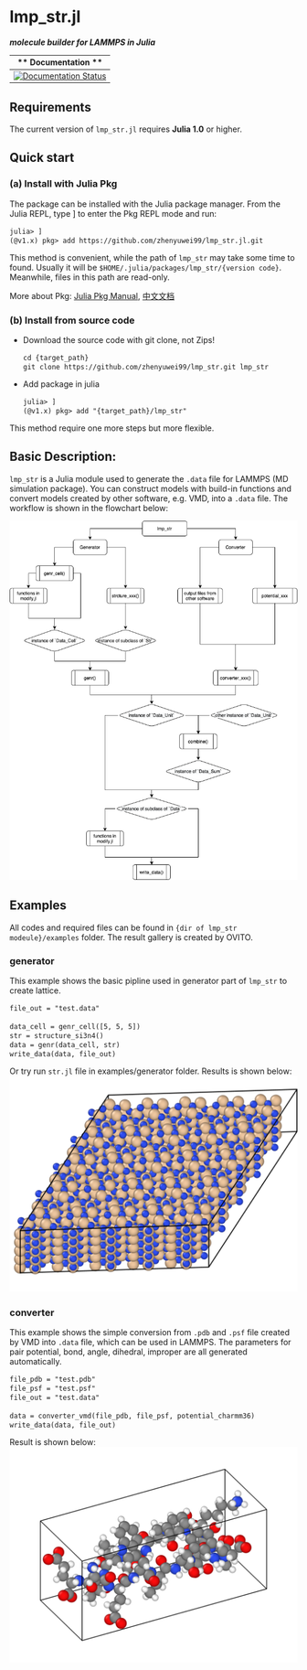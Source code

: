 # lmp_str.jl
***molecule builder for LAMMPS in Julia***

| ** Documentation ** |
|:-------------------:|
|[![Documentation Status](https://readthedocs.org/projects/lmp-strjl/badge/?version=latest)](https://lmp-strjl.readthedocs.io/en/latest/?badge=latest)|
## Requirements
The current version of `lmp_str.jl` requires **Julia 1.0** or higher.

## Quick start
### (a) Install with Julia Pkg
The package can be installed with the Julia package manager. From the Julia REPL, type ] to enter the Pkg REPL mode and run:
```julia-repl
julia> ]
(@v1.x) pkg> add https://github.com/zhenyuwei99/lmp_str.jl.git
```
This method is convenient, while the path of `lmp_str` may take some time to found. Usually it will be `$HOME/.julia/packages/lmp_str/{version code}`. Meanwhile, files in this path are read-only.

More about Pkg: [Julia Pkg Manual](https://docs.julialang.org/en/v1/stdlib/Pkg/), [中文文档](https://cn.julialang.org/JuliaZH.jl/latest/stdlib/Pkg/#%E6%B7%BB%E5%8A%A0%E6%9C%AC%E5%9C%B0%E5%8C%85)

### (b) Install from source code
- Download the source code with git clone, not Zips!
  ```
  cd {target_path}
  git clone https://github.com/zhenyuwei99/lmp_str.git lmp_str
  ```
- Add package in julia

  ```julia-repl
  julia> ]
  (@v1.x) pkg> add "{target_path}/lmp_str"
  ```
This method require one more steps but more flexible.

## Basic Description:
`lmp_str` is a Julia module used to generate the `.data` file for LAMMPS (MD simulation package). You can construct models with build-in functions and convert models created by other software, e.g. VMD, into a `.data` file. The workflow is shown in the flowchart below:


<center>

![Flowchart of lmp_str](./images/flowchart.png)

</center>

## Examples
All codes and required files can be found in `{dir of lmp_str modeule}/examples` folder. The result gallery is created by OVITO.

### generator
This example shows the basic pipline used in generator part of `lmp_str` to create lattice.
```julia-repl
file_out = "test.data"

data_cell = genr_cell([5, 5, 5])
str = structure_si3n4()
data = genr(data_cell, str)
write_data(data, file_out)
```
Or try run `str.jl` file in examples/generator folder. Results is shown below:
![result of example in generator folder](images/examples/generator/result.png)

### converter
This example shows the simple conversion from `.pdb` and `.psf` file created by VMD into `.data` file, which can be used in LAMMPS. The parameters for pair potential, bond, angle, dihedral, improper are all generated automatically. 
```julia-repl
file_pdb = "test.pdb"
file_psf = "test.psf"
file_out = "test.data"

data = converter_vmd(file_pdb, file_psf, potential_charmm36)
write_data(data, file_out)
```
Result is shown below:
![result of example in converter folder](images/examples/converter/test.png)
